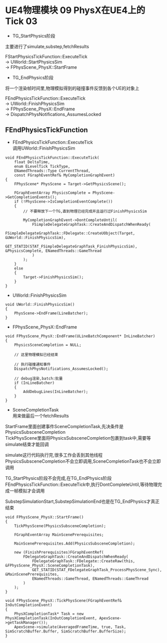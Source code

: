 # UE4物理模块 09 PhysX在UE4上的Tick 03
+ TG_StartPhysics阶段  

主要进行了simulate,substep,fetchResults  

FStartPhysicsTickFunction::ExecuteTick  
-> UWorld::StartPhysicsSim  
-> FPhysScene_PhysX::StartFrame  

+ TG_EndPhysics阶段  

将一个渲染帧时间里,物理模拟得到的碰撞事件反馈到各个UE的对象上  

FEndPhysicsTickFunction::ExecuteTick  
-> UWorld::FinishPhysicsSim  
-> FPhysScene_PhysX::EndFrame  
-> DispatchPhysNotifications_AssumesLocked  

## FEndPhysicsTickFunction

+ FEndPhysicsTickFunction::ExecuteTick  
调用UWorld::FinishPhysicsSim  
```
void FEndPhysicsTickFunction::ExecuteTick(
    float DeltaTime, 
    enum ELevelTick TickType, 
    ENamedThreads::Type CurrentThread, 
    const FGraphEventRef& MyCompletionGraphEvent)
{
    FPhysScene* PhysScene = Target->GetPhysicsScene();

    FGraphEventArray PhysicsComplete = PhysScene->GetCompletionEvents();
    if (!PhysScene->IsCompletionEventComplete())
    {
        // 不要释放下一个TG,直到物理已经完成并且运行过FinishPhysicsSim

        MyCompletionGraphEvent->DontCompleteUntil(
			FSimpleDelegateGraphTask::CreateAndDispatchWhenReady(
				FSimpleDelegateGraphTask::FDelegate::CreateUObject(Target, &UWorld::FinishPhysicsSim),
				GET_STATID(STAT_FSimpleDelegateGraphTask_FinishPhysicsSim), &PhysicsComplete, ENamedThreads::GameThread
			)
		);
    }
    else
    {
        Target->FinishPhysicsSim();
    }
}
```

+ UWorld::FinishPhysicsSim  
```
void UWorld::FinishPhysicsSim()
{
    PhysScene->EndFrame(LineBatcher);
}
```

+ FPhysScene_PhysX::EndFrame  
```
void FPhysScene_PhysX::EndFrame(ULineBatchComponent* InLineBatcher)
{
    PhysicsSceneCompletion = NULL;

    // 这里物理模拟已经结束

    // 执行碰撞通知事件
    DispatchPhysNotifications_AssumesLocked();

    // debug渲染,batch:批量
    if (InLineBatcher)
	{
		AddDebugLines(InLineBatcher);
	}
}
```

+ SceneCompletionTask  
用来做最后一个fetchResults  

StartFrame里面创建事件SceneCompletionTask,先决条件是PhysicsSubsceneCompletion  
TickPhysScene里面将PhysicsSubsceneCompletion包裹到task中,需要等simulate结束才能回调  

simulate这行代码执行完,很多工作会丢到其他线程  
PhysicsSubsceneCompletion不会立即调用,SceneCompletionTask也不会立即调用  

TG_StartPhysics阶段不会完成,在TG_EndPhysics阶段  
FEndPhysicsTickFunction::ExecuteTick中,执行DontCompleteUntil,等待物理完成一帧模拟才会调用  

SubstepSimulationStart,SubstepSimulationEnd也是在TG_EndPhysics才真正结束  

```
void FPhysScene_PhysX::StartFrame()
{
    TickPhysScene(PhysicsSubsceneCompletion);

    FGraphEventArray MainScenePrerequisites;

    MainScenePrerequisites.Add(PhysicsSubsceneCompletion);

    new (FinishPrerequisites)FGraphEventRef(
        FDelegateGraphTask::CreateAndDispatchWhenReady(
            FDelegateGraphTask::FDelegate::CreateRaw(this, &FPhysScene_PhysX::SceneCompletionTask),
            GET_STATID(STAT_FDelegateGraphTask_ProcessPhysScene_Sync), &MainScenePrerequisites,
            ENamedThreads::GameThread, ENamedThreads::GameThread
        )
    );
}

void FPhysScene_PhysX::TickPhysScene(FGraphEventRef& InOutCompletionEvent)
{
    PhysXCompletionTask* Task = new PhysXCompletionTask(InOutCompletionEvent, ApexScene->getTaskManager());
    ApexScene->simulate(AveragedFrameTime, true, Task, SimScratchBuffer.Buffer, SimScratchBuffer.BufferSize);
}
```
